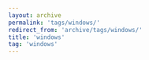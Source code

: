 ```yaml
---
layout: archive
permalink: 'tags/windows/'
redirect_from: 'archive/tags/windows/'
title: 'windows'
tag: 'windows'
---
```

